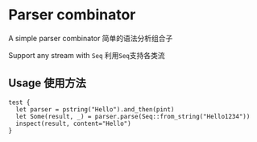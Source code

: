 # Parser combinator

A simple parser combinator 简单的语法分析组合子

Support any stream with `Seq` 利用`Seq`支持各类流

## Usage 使用方法

```moonbit
test {
  let parser = pstring("Hello").and_then(pint)
  let Some(result, _) = parser.parse(Seq::from_string("Hello1234"))
  inspect(result, content="Hello")
}
```